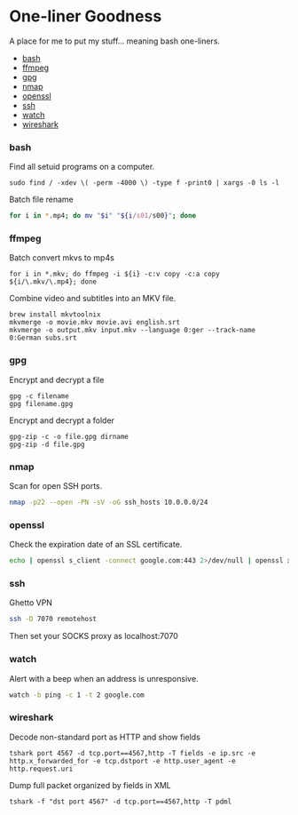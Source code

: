 # One-liner Goodness

A place for me to put my stuff... meaning bash one-liners.

- [bash](#bash)
- [ffmpeg](#ffmpeg)
- [gpg](#gpg)
- [nmap](#nmap)
- [openssl](#openssl)
- [ssh](#ssh)
- [watch](#watch)
- [wireshark](#wireshark)

### bash
Find all setuid programs on a computer.
```
sudo find / -xdev \( -perm -4000 \) -type f -print0 | xargs -0 ls -l
```
Batch file rename
```bash
for i in *.mp4; do mv "$i" "${i/s01/s00}"; done
```

### ffmpeg
Batch convert mkvs to mp4s
```
for i in *.mkv; do ffmpeg -i ${i} -c:v copy -c:a copy ${i/\.mkv/\.mp4}; done
```
Combine video and subtitles into an MKV file.
```
brew install mkvtoolnix
mkvmerge -o movie.mkv movie.avi english.srt
mkvmerge -o output.mkv input.mkv --language 0:ger --track-name 0:German subs.srt
```

### gpg
Encrypt and decrypt a file
```
gpg -c filename
gpg filename.gpg
```
Encrypt and decrypt a folder
```
gpg-zip -c -o file.gpg dirname
gpg-zip -d file.gpg
```


### nmap
Scan for open SSH ports.
```bash
nmap -p22 --open -PN -sV -oG ssh_hosts 10.0.0.0/24
```

### openssl
Check the expiration date of an SSL certificate.
```bash
echo | openssl s_client -connect google.com:443 2>/dev/null | openssl x509 -noout -dates
```

### ssh
Ghetto VPN
```bash
ssh -D 7070 remotehost
```
Then set your SOCKS proxy as localhost:7070

### watch
Alert with a beep when an address is unresponsive.
```bash
watch -b ping -c 1 -t 2 google.com
```

### wireshark
Decode non-standard port as HTTP and show fields
```
tshark port 4567 -d tcp.port==4567,http -T fields -e ip.src -e http.x_forwarded_for -e tcp.dstport -e http.user_agent -e http.request.uri
```
Dump full packet organized by fields in XML
```
tshark -f "dst port 4567" -d tcp.port==4567,http -T pdml
```